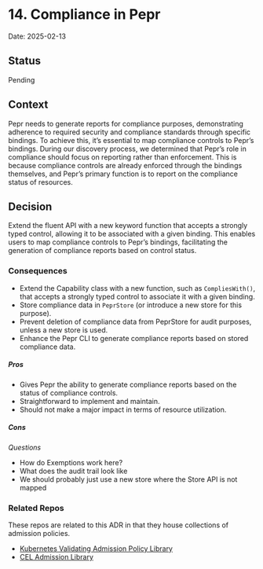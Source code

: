 # 14. Compliance in Pepr 

Date: 2025-02-13


## Status

Pending


## Context

Pepr needs to generate reports for compliance purposes, demonstrating adherence to required security and compliance standards through specific bindings. To achieve this, it’s essential to map compliance controls to Pepr’s bindings. During our discovery process, we determined that Pepr’s role in compliance should focus on reporting rather than enforcement. This is because compliance controls are already enforced through the bindings themselves, and Pepr’s primary function is to report on the compliance status of resources.

## Decision

Extend the fluent API with a new keyword function that accepts a strongly typed control, allowing it to be associated with a given binding. This enables users to map compliance controls to Pepr’s bindings, facilitating the generation of compliance reports based on control status.


### Consequences ###

- Extend the Capability class with a new function, such as `CompliesWith()`, that accepts a strongly typed control to associate it with a given binding.
- Store compliance data in `PeprStore` (or introduce a new store for this purpose).
- Prevent deletion of compliance data from PeprStore for audit purposes, unless a new store is used.
- Enhance the Pepr CLI to generate compliance reports based on stored compliance data.

##### Pros

- Gives Pepr the ability to generate compliance reports based on the status of compliance controls.
- Straightforward to implement and maintain.
- Should not make a major impact in terms of resource utilization.

##### Cons

_Questions_
- How do Exemptions work here?
- What does the audit trail look like
- We should probably just use a new store where the Store API is not mapped

### Related Repos ###

These repos are related to this ADR in that they house collections of admission policies.

- [Kubernetes Validating Admission Policy Library](https://github.com/vap-library/vap-library)
- [CEL Admission Library](https://github.com/kubescape/cel-admission-library)
